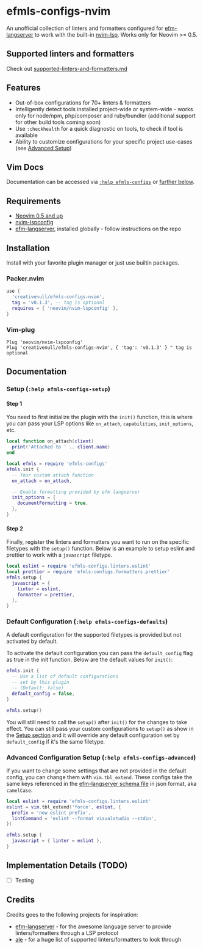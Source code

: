 # efmls-configs-nvim

An unofficial collection of linters and formatters configured for [efm-langserver][efm-langserver] to work with the
built-in [nvim-lsp][nvim-lsp]. Works only for Neovim >= 0.5.

## Supported linters and formatters

Check out [supported-linters-and-formatters.md](supported-linters-and-formatters.md)

## Features

+ Out-of-box configurations for 70+ linters & formatters
+ Intelligently detect tools installed project-wide or system-wide - works only for node/npm, php/composer and
  ruby/bundler (additional support for other build tools coming soon)
+ Use `:checkhealth` for a quick diagnostic on tools, to check if tool is available
+ Ability to customize configurations for your specific project use-cases (see [Advanced Setup](#advanced-configuration-setup-help-efmls-configs-advanced))

## Vim Docs

Documentation can be accessed via [`:help efmls-configs`](./doc/efmls-configs.txt) or [further below](#documentation).

## Requirements

+ [Neovim 0.5 and up][neovim]
+ [nvim-lspconfig][lspconfig]
+ [efm-langserver][efm-langserver], installed globally - follow instructions on the repo

## Installation

Install with your favorite plugin manager or just use builtin packages.

### Packer.nvim

```lua
use {
  'creativenull/efmls-configs-nvim',
  tag = 'v0.1.3', -- tag is optional
  requires = { 'neovim/nvim-lspconfig' },
}
```

### Vim-plug

```vim
Plug 'neovim/nvim-lspconfig'
Plug 'creativenull/efmls-configs-nvim', { 'tag': 'v0.1.3' } " tag is optional
```

## Documentation

### Setup (`:help efmls-configs-setup`)

#### Step 1

You need to first initialize the plugin with the `init()` function, this is where you can pass your LSP options like
`on_attach`, `capabilities`, `init_options`,  etc.

```lua
local function on_attach(client)
  print('Attached to ' .. client.name)
end

local efmls = require 'efmls-configs'
efmls.init {
  -- Your custom attach function
  on_attach = on_attach,

  -- Enable formatting provided by efm langserver
  init_options = {
    documentFormatting = true,
  },
}
```

#### Step 2

Finally, register the linters and formatters you want to run on the specific filetypes with the `setup()` function.
Below is an example to setup eslint and prettier to work with a `javascript` filetype.

```lua
local eslint = require 'efmls-configs.linters.eslint'
local prettier = require 'efmls-configs.formatters.prettier'
efmls.setup {
  javascript = {
    linter = eslint,
    formatter = prettier,
  },
}
```

### Default Configuration (`:help efmls-configs-defaults`)

A default configuration for the supported filetypes is provided but not activated by default.

To activate the default configuration you can pass the `default_config` flag as true in the init function. Below are
the default values for `init()`:

```lua
efmls.init {
  -- Use a list of default configurations
  -- set by this plugin
  -- (Default: false)
  default_config = false,
}

efmls.setup()
```

You will still need to call the `setup()` after `init()` for the changes to take effect. You can still pass your custom
configurations to `setup()` as show in the [Setup section](#setup) and it will override any default configuration set
by `default_config` if it's the same filetype.

### Advanced Configuration Setup (`:help efmls-configs-advanced`)

If you want to change some settings that are not provided in the default config, you can change them with `vim.tbl_extend`.
These configs take the same keys referenced in the [efm-langserver schema file][schema-file] in json format, aka
`camelCase`.

```lua
local eslint = require 'efmls-configs.linters.eslint'
eslint = vim.tbl_extend('force', eslint, {
  prefix = 'new eslint prefix',
  lintCommand = 'eslint --format visualstudio --stdin',
})

efmls.setup {
  javascript = { linter = eslint },
}
```

## Implementation Details (TODO)

+ [ ] Testing

## Credits

Credits goes to the following projects for inspiration:

+ [efm-langserver][efm-langserver] - for the awesome language server to provide linters/formatters through a LSP protocol
+ [ale][ale] - for a huge list of supported linters/formatters to look through

[efm-langserver]: https://github.com/mattn/efm-langserver
[schema-file]: https://github.com/mattn/efm-langserver/blob/master/schema.json
[ale]: https://github.com/dense-analyses/ale
[nvim-lsp]: https://neovim.io/doc/user/lsp.html
[neovim]: https://github.com/neovim/neovim
[lspconfig]: https://github.com/neovim/nvim-lspconfig
